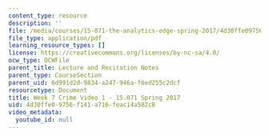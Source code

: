 ```yaml
---
content_type: resource
description: ''
file: /media/courses/15-071-the-analytics-edge-spring-2017/4d30ffe09756f141a716feac14a582c8_MIT15_071S17_Unit7_Crime.pdf
file_type: application/pdf
learning_resource_types: []
license: https://creativecommons.org/licenses/by-nc-sa/4.0/
ocw_type: OCWFile
parent_title: Lecture and Recitation Notes
parent_type: CourseSection
parent_uid: 6d991d2d-9834-a247-946a-f6ed255c2dcf
resourcetype: Document
title: Week 7 Crime Video 1 - 15.071 Spring 2017
uid: 4d30ffe0-9756-f141-a716-feac14a582c8
video_metadata:
  youtube_id: null
---
```

